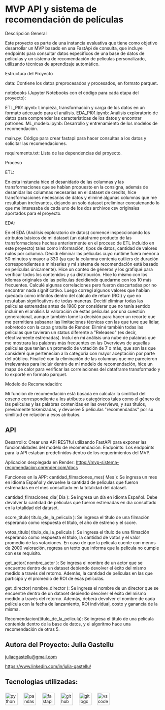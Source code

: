 
# MVP API y sistema de recomendación de películas

Descripción General

Este proyecto es parte de una instancia evaluativa que tiene como objetivo desarrollar un MVP basado en una FastApi de consulta, que incluye endpoints para consultar datos específicos de una base de datos de películas y un sistema de recomendación de películas personalizado, utilizando técnicas de aprendizaje automático. 

Estructura del Proyecto

data: Contiene los datos preprocesados y procesados, en formato parquet.

notebooks (Jupyter Notebooks con el código para cada etapa del proyecto):

ETL_PI01.ipynb: Limpieza, transformación y carga de los datos en un formato adecuado para el análisis.
EDA_PI01.ipynb: Análisis exploratorio de datos para comprender las características de los datos y encontrar patrones.
ML_modelo.ipynb: Desarrollo y entrenamiento de los modelos de recomendación.

main.py: Código para crear fastapi para hacer consultas a los datos y solicitar las recomendaciones.

requirements.txt: Lista de las dependencias del proyecto.

Proceso

ETL:

En esta instancia hice el desanidado de las columnas y las transformaciones que se habían propuesto en la consigna, además de desanidar las columnas necesarias en el dataset de credits, hice transformaciones necesarias de datos y eliminé algunas columnas que me resultaban irrelevantes, dejando un solo dataset preliminar concatenando lo que me interesaba de cada uno de los dos archivos csv originales aportados para el proyecto.  

EDA:

En el EDA (Análisis exploratorio de datos) comencé inspeccionando los atributos básicos de mi dataset (un dataframe producto de las transformaciones hechas anteriormente en el proceso de ETL incluido en este proyecto) tales como información, tipos de datos, cantidad de valores nulos por columna.
Decidí eliminar las películas cuyo runtime fuera menor a 50 minutos y mayor a 330 (ya que la columna contenía outliers de duración correspondientes a miniseries y mi sistema de recomendación está basado en películas únicamente).
Hice un conteo de géneros y los grafiqué para verificar todos los contenidos y su distribución.
Hice lo mismo con los idiomas originales de las películas decidiendo quedarme con los 10 más frecuentes. 
Calculé algunas correlaciones pero fueron descartadas por no encontrar nada significativo.
Luego corregí algunos valores que habían quedado como infinitos dentro del cálculo de return (ROI) y que no resutaban significativos de todas maneras. 
Decidí eliminar todas las películas estrenadas antes de 1980 por considerar que no tenía sentido incluir en el análisis la valoración de éstas películas por una cuestión generacional, aunque también tomé la decisión para hacer un recorte que me permitiera subsanar las limitaciones técnicas con las que tuve que lidiar, sobretodo con la capa gratuita de Render.
Eliminé también todas las películas que tuvieran un status diferente a "Released" (es decir, efectivamente estrenadas).
Incluí en mi análisis una nube de palabras que me mostrara las palabras más frecuentes en las Overviews de aquellas películas que tenían un promedio de votación de 7 o más, que son las que consideré que pertenecían a la categoría con mayor aceptación por parte del público. 
Finalicé con la eliminación de las columnas que me parecieron irrelevantes para incluir dentro de mi modelo de recomendación, hice un mapa de calor para verificar las correlaciones del dataframe transformado y lo exporté en formato parquet.



Modelo de Recomendación:

Mi función de recomendación está basada en calcular la similitud del coseno correspondiente a los atributos categóricos tales como el género de las películas y las palabras contenidas en las overviews, y sus títulos, previamente tokenizadas, y devuelve 5 películas "recomendadas" por su similitud en relación a esos atributos.





## API

Desarrollo: Crear una API RESTful utilizando FastAPI para exponer las funcionalidades del modelo de recomendación.
Endpoints: Los endpoints para la API estaban predefinidos dentro de los requerimientos del MVP.


Aplicación desplegada en Render: https://mvp-sistema-recomendacion.onrender.com/docs


Funciones en la APP:
cantidad_filmaciones_mes( Mes ): Se ingresa un mes en idioma Español y devuelve la cantidad de películas que fueron estrenadas en el mes consultado en la totalidad del dataset.

cantidad_filmaciones_dia( Dia ): Se ingresa un día en idioma Español. Debe devolver la cantidad de películas que fueron estrenadas en día consultado en la totalidad del dataset.

score_titulo( titulo_de_la_pelicula ): Se ingresa el título de una filmación esperando como respuesta el título, el año de estreno y el score.

votos_titulo( titulo_de_la_pelicula ): Se ingresa el título de una filmación esperando como respuesta el título, la cantidad de votos y el valor promedio de las votaciones. En caso de que la película cuente con menos de 2000 valoración, regresa un texto que informa que la película no cumple con ese requisito.


get_actor( nombre_actor ): Se ingresa el nombre de un actor que se encuentre dentro de un dataset debiendo devolver el éxito del mismo medido a través del retorno. Además, la cantidad de películas en las que participó y el promedio de ROI de esas películas.

get_director( nombre_director ): Se ingresa el nombre de un director que se encuentre dentro de un dataset debiendo devolver el éxito del mismo medido a través del retorno. Además, deberá devolver el nombre de cada película con la fecha de lanzamiento, ROI individual, costo y ganancia de la misma.


Recomendacion(titulo_de_la_pelicula): Se ingresa el título de una película contenida dentro de la base de datos, y el algoritmo hace una recomendación de otras 5.


## Autora del Proyecto: Julia Gastellu

juliacgastellu@gmail.com

https://www.linkedin.com/in/julia-gastellu/


<h2 align="left">Tecnologías utilizadas:</h2>

###

<div align="left">
  <img src="https://cdn.jsdelivr.net/gh/devicons/devicon/icons/python/python-original.svg" height="40" alt="python logo"  />
  <img width="12" />
  <img src="https://cdn.jsdelivr.net/gh/devicons/devicon/icons/pandas/pandas-original.svg" height="40" alt="pandas logo"  />
  <img width="12" />
  <img src="https://cdn.jsdelivr.net/gh/devicons/devicon/icons/fastapi/fastapi-original.svg" height="40" alt="fastapi logo"  />
  <img width="12" />
  <img src="https://cdn.jsdelivr.net/gh/devicons/devicon/icons/github/github-original.svg" height="40" alt="github logo"  />
  <img width="12" />
  <img src="https://cdn.jsdelivr.net/gh/devicons/devicon/icons/git/git-original.svg" height="40" alt="git logo"  />
  <img width="12" />
  <img src="https://cdn.jsdelivr.net/gh/devicons/devicon/icons/vscode/vscode-original.svg" height="40" alt="vscode logo"  />
</div>

###

<p align="left"></p>

###
